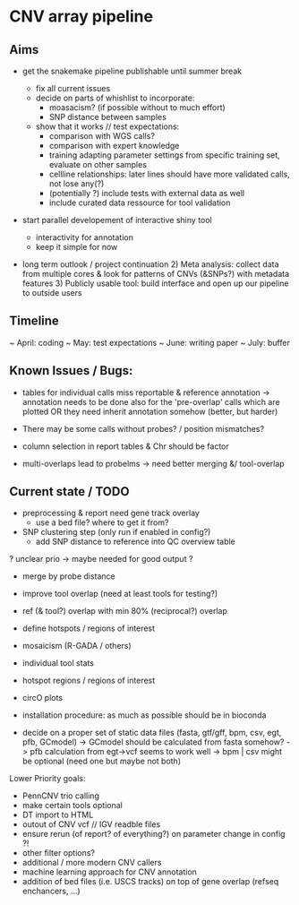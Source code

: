# CNV array pipeline

## Aims

- get the snakemake pipeline publishable until summer break
	- fix all current issues
	- decide on parts of whishlist to incorporate:
		- moasacism? (if possible without to much effort)
		- SNP distance between samples
	- show that it works // test expectations:
		- comparison with WGS calls?
		- comparison with expert knowledge
		- training adapting parameter settings from specific training set, evaluate on other samples
		- cellline relationships: later lines should have more validated calls, not lose any(?)
		- (potentially ?) include tests with external data as well
		- include curated data ressource for tool validation
		
- start parallel developement of interactive shiny tool
	- interactivity for annotation
	- keep it simple for now

- long term outlook / project continuation
	2) Meta analysis: collect data from multiple cores & look for patterns of CNVs (&SNPs?) with metadata features
	3) Publicly usable tool: build interface and open up our pipeline to outside users

## Timeline

~ April: 	coding 
~ May:		test expectations
~ June:		writing paper
~ July:		buffer


## Known Issues / Bugs:

- tables for individual calls miss reportable & reference annotation
	-> annotation needs to be done also for the 'pre-overlap' calls which are plotted OR they need inherit annotation somehow (better, but harder)
- There may be some calls without probes? / position mismatches?
- column selection in report tables & Chr should be factor

- multi-overlaps lead to probelms
	-> need better merging &/ tool-overlap


## Current state / TODO

- preprocessing & report need gene track overlay
	- use a bed file? where to get it from?
- SNP clustering step (only run if enabled in config?)
	- add SNP distance to reference into QC overview table
	
? unclear prio -> maybe needed for good output ?
- merge by probe distance
- improve tool overlap (need at least tools for testing?)
- ref (& tool?) overlap with min 80% (reciprocal?) overlap
- define hotspots / regions of interest
- mosaicism (R-GADA / others)
- individual tool stats
- hotspot regions / regions of interest
- circO plots
- installation procedure: as much as possible should be in bioconda

- decide on a proper set of static data files (fasta, gtf/gff, bpm, csv, egt, pfb, GCmodel)
	-> GCmodel should be calculated from fasta somehow?
	-> pfb calculation from egt->vcf seems to work well
	-> bpm | csv might be optional (need one but maybe not both) 

Lower Priority goals:
- PennCNV trio calling
- make certain tools optional
- DT import to HTML
- outout of CNV vcf // IGV readble files
- ensure rerun (of report? of everything?) on parameter change in config ?!
- other filter options?
- additional / more modern CNV callers
- machine learning approach for CNV annotation
- addition of bed files (i.e. USCS tracks) on top of gene overlap (refseq enchancers, ...)

